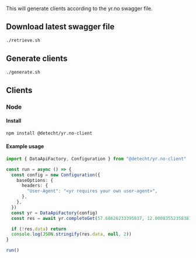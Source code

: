 This will generate clients according to the yr.no swagger file.

## Download latest swagger file

```bash
./retrieve.sh
```

## Generate clients

```bash
./generate.sh
```

## Clients

### Node

#### Install
```bash
npm install @detecht/yr.no-client
```
#### Example usage

```typescript
import { DataApiFactory, Configuration } from "@detecht/yr.no-client"

const run = async () => {
  const config = new Configuration({
    baseOptions: {
      headers: {
        "User-Agent": "<yr requires your own user-agent>",
      },
    },
  })
  const yr = DataApiFactory(config)
  const res = await yr.completeGet(57.68626233395837, 12.000835523583815)

  if (!res.data) return
  console.log(JSON.stringify(res.data, null, 2))
}

run()
```